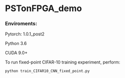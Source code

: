 # PSTonFPGA_demo

### Enviroments:

Pytorch: 1.0.1_post2

Python 3.6

CUDA 9.0+



To run fixed-point CIFAR-10 training experiment, perform:
	
	python train_CIFAR10_CNN_fixed_point.py
	

	
	
